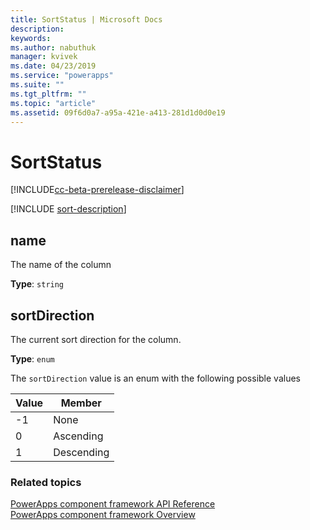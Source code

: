 ```yaml
---
title: SortStatus | Microsoft Docs
description: 
keywords:
ms.author: nabuthuk
manager: kvivek
ms.date: 04/23/2019
ms.service: "powerapps"
ms.suite: ""
ms.tgt_pltfrm: ""
ms.topic: "article"
ms.assetid: 09f6d0a7-a95a-421e-a413-281d1d0d0e19
---
```


# SortStatus

[!INCLUDE[cc-beta-prerelease-disclaimer](../../../includes/cc-beta-prerelease-disclaimer.md)]

[!INCLUDE [sort-description](includes/sortstatus-description.md)]

## name

The name of the column

**Type**: `string`

## sortDirection

<!-- ColumnSortDirection  -->
The current sort direction for the column.

**Type**: `enum`

The `sortDirection` value is an enum with the following possible values

|Value|Member|
|--|--|
|-1|None|
|0|Ascending|
|1|Descending|


### Related topics

[PowerApps component framework API Reference](../reference/index.md)<br/>
[PowerApps component framework Overview](../overview.md)